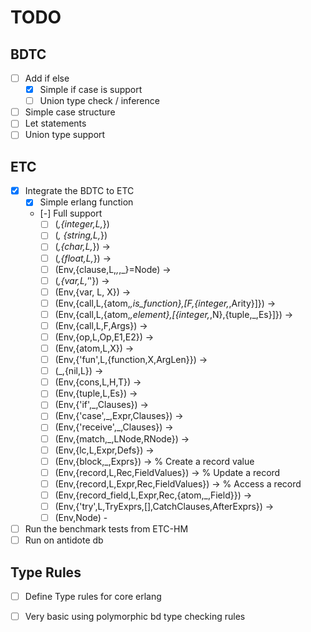 # TODO

## BDTC
- [ ] Add if else
  - [X] Simple if case is support
  - [ ] Union type check / inference
- [ ] Simple case structure
- [ ] Let statements
- [ ] Union type support

## ETC
- [X] Integrate the BDTC to ETC
  - [X] Simple erlang function
  - [-] Full support
    - [ ] (_,{integer,L,_})
    - [ ] (_, {string,L,_})
    - [ ] (_,{char,L,_}) ->
    - [ ] (_,{float,L,_}) ->
    - [ ] (Env,{clause,L,_,_,_}=Node) ->
    - [ ] (_,{var,L,'_'}) ->
    - [ ] (Env,{var, L, X}) ->
    - [ ] (Env,{call,L,{atom,_,is_function},[F,{integer,_,Arity}]}) ->
    - [ ] (Env,{call,L,{atom,_,element},[{integer,_,N},{tuple,_,Es}]}) ->
    - [ ] (Env,{call,L,F,Args}) ->
    - [ ] (Env,{op,L,Op,E1,E2}) ->
    - [ ] (Env,{atom,L,X}) ->
    - [ ] (Env,{'fun',L,{function,X,ArgLen}}) ->
    - [ ] (_,{nil,L}) ->
    - [ ] (Env,{cons,L,H,T}) ->
    - [ ] (Env,{tuple,L,Es}) ->
    - [ ] (Env,{'if',_,Clauses}) ->
    - [ ] (Env,{'case',_,Expr,Clauses}) ->
    - [ ] (Env,{'receive',_,Clauses}) ->
    - [ ] (Env,{match,_,LNode,RNode}) ->
    - [ ] (Env,{lc,L,Expr,Defs}) ->
    - [ ] (Env,{block,_,Exprs}) ->
    % Create a record value
    - [ ] (Env,{record,L,Rec,FieldValues}) ->
    % Update a record
    - [ ] (Env,{record,L,Expr,Rec,FieldValues}) ->
    % Access a record
    - [ ] (Env,{record_field,L,Expr,Rec,{atom,_,Field}}) ->
    - [ ] (Env,{'try',L,TryExprs,[],CatchClauses,AfterExprs}) ->
    - [ ] (Env,Node) -
- [ ] Run the benchmark tests from ETC-HM
- [ ] Run on antidote db

## Type Rules
- [ ] Define Type rules for core erlang
- [ ] Very basic using polymorphic bd type checking rules


>
